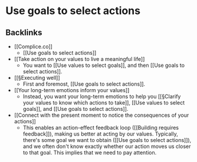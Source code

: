 # Use goals to select actions

## Backlinks
* [[Complice.co]]
	* [[Use goals to select actions]]
* [[Take action on your values to live a meaningful life]]
	* You want to [[Use values to select goals]], and then [[Use goals to select actions]].
* [[§Executing well]]
	* First and foremost, [[Use goals to select actions]].
* [[Your long-term emotions inform your values]]
	* Instead, you want your long-term emotions to help you [[§Clarify your values to know which actions to take]], [[Use values to select goals]], and [[Use goals to select actions]].
* [[Connect with the present moment to notice the consequences of your actions]]
	* This enables an action-effect feedback loop ([[Building requires feedback]]), making us better at acting by our values. Typically, there's some goal we want to obtain ([[Use goals to select actions]]), and we often don't know exactly whether our action moves us closer to that goal. This implies that we need to pay attention.

<!-- #Life -->

<!-- {BearID:0C513011-6F21-4247-8E13-F32B04537C8B-15756-0000130474E02C19} -->
